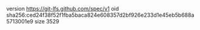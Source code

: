 version https://git-lfs.github.com/spec/v1
oid sha256:ced24f38f52f1fba5baca824e608357d2bf926e233d1e45eb5b688a5713001e9
size 3529
